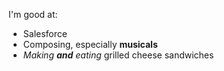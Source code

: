I'm good at:
- Salesforce
- Composing, especially **musicals**
- *Making **and** eating* grilled cheese sandwiches
